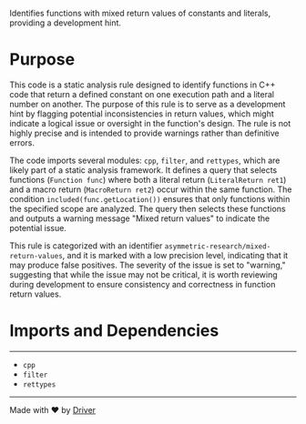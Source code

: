 <!--------------------------------------------------------------------------------->
<!-- IMPORTANT: This file is auto-generated by Driver (https://driver.ai). -------->
<!-- Manual edits may be overwritten on future commits. --------------------------->
<!--------------------------------------------------------------------------------->

Identifies functions with mixed return values of constants and literals, providing a development hint.

# Purpose
This code is a static analysis rule designed to identify functions in C++ code that return a defined constant on one execution path and a literal number on another. The purpose of this rule is to serve as a development hint by flagging potential inconsistencies in return values, which might indicate a logical issue or oversight in the function's design. The rule is not highly precise and is intended to provide warnings rather than definitive errors.

The code imports several modules: `cpp`, `filter`, and `rettypes`, which are likely part of a static analysis framework. It defines a query that selects functions (`Function func`) where both a literal return (`LiteralReturn ret1`) and a macro return (`MacroReturn ret2`) occur within the same function. The condition `included(func.getLocation())` ensures that only functions within the specified scope are analyzed. The query then selects these functions and outputs a warning message "Mixed return values" to indicate the potential issue.

This rule is categorized with an identifier `asymmetric-research/mixed-return-values`, and it is marked with a low precision level, indicating that it may produce false positives. The severity of the issue is set to "warning," suggesting that while the issue may not be critical, it is worth reviewing during development to ensure consistency and correctness in function return values.
# Imports and Dependencies

---
- `cpp`
- `filter`
- `rettypes`



---
Made with ❤️ by [Driver](https://www.driver.ai/)
